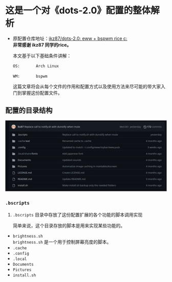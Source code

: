 # 这是一个对《dots-2.0》配置的整体解析
- 原配置仓库地址：[ikz87/dots-2.0: eww + bspwm rice c:](https://github.com/ikz87/dots-2.0)\
  **非常感谢 ikz87 同学的rice。**

  本文基于以下基础条件讲解：
  ```
  OS:       Arch Linux

  WM:       bspwm
  ```

  这篇文章将会从每个文件的作用和配置方式以及使用方法来尽可能的带大家入门到掌握这份配置文件。

## 配置的目录结构
![Folder_Tree](./Images/Folder_Tree.png)
### `.bscripts`
  1. `.bscripts` 目录中存放了这份配置扩展的各个功能的脚本调用实现
      
      简单来说，这个目录存放的脚本是用来实现某些功能的。

  - `brightness.sh`\
    `brightness.sh` 是一个用于控制屏幕亮度的脚本。
- `.cache`
- `.config`
- `.local`
- `Documents`
- `Pictures`
- `install.sh`



